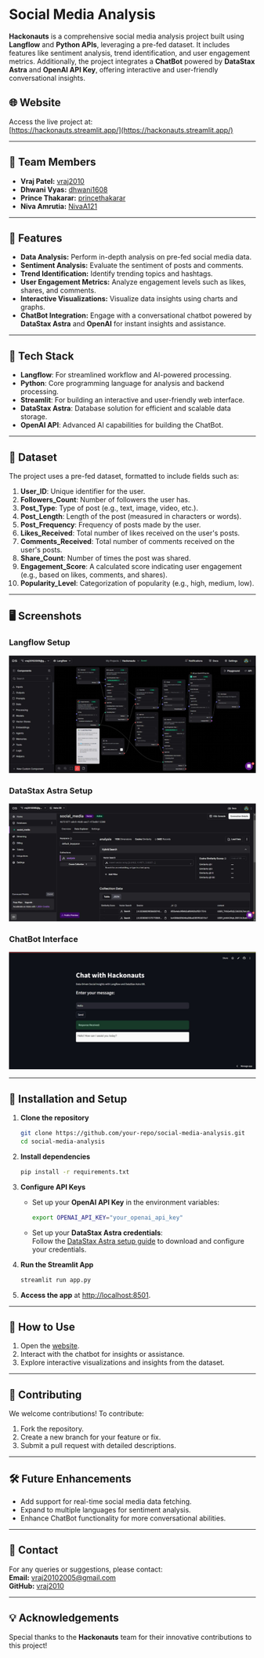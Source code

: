 # Social Media Analysis

**Hackonauts** is a comprehensive social media analysis project built using **Langflow** and **Python APIs**, leveraging a pre-fed dataset. It includes features like sentiment analysis, trend identification, and user engagement metrics. Additionally, the project integrates a **ChatBot** powered by **DataStax Astra** and **OpenAI API Key**, offering interactive and user-friendly conversational insights.

## 🌐 Website

Access the live project at:  
[https://hackonauts.streamlit.app/](https://hackonauts.streamlit.app/)

---

## 👥 Team Members
- **Vraj Patel:** [vraj2010](https://github.com/vraj2010)
- **Dhwani Vyas:** [dhwani1608](https://github.com/dhwani1608)
- **Prince Thakarar:** [princethakarar](https://github.com/princethakarar)
- **Niva Amrutia:** [NivaA121](https://github.com/NivaA121)

---

## 📖 Features

- **Data Analysis:** Perform in-depth analysis on pre-fed social media data.
- **Sentiment Analysis:** Evaluate the sentiment of posts and comments.
- **Trend Identification:** Identify trending topics and hashtags.
- **User Engagement Metrics:** Analyze engagement levels such as likes, shares, and comments.
- **Interactive Visualizations:** Visualize data insights using charts and graphs.
- **ChatBot Integration:** Engage with a conversational chatbot powered by **DataStax Astra** and **OpenAI** for instant insights and assistance.

---

## 🚀 Tech Stack

- **Langflow**: For streamlined workflow and AI-powered processing.
- **Python**: Core programming language for analysis and backend processing.
- **Streamlit**: For building an interactive and user-friendly web interface.
- **DataStax Astra**: Database solution for efficient and scalable data storage.
- **OpenAI API**: Advanced AI capabilities for building the ChatBot.

---

## 📂 Dataset

The project uses a pre-fed dataset, formatted to include fields such as:

1. **User_ID**: Unique identifier for the user.  
2. **Followers_Count**: Number of followers the user has.  
3. **Post_Type**: Type of post (e.g., text, image, video, etc.).  
4. **Post_Length**: Length of the post (measured in characters or words).  
5. **Post_Frequency**: Frequency of posts made by the user.  
6. **Likes_Received**: Total number of likes received on the user's posts.  
7. **Comments_Received**: Total number of comments received on the user's posts.  
8. **Share_Count**: Number of times the post was shared.  
9. **Engagement_Score**: A calculated score indicating user engagement (e.g., based on likes, comments, and shares).  
10. **Popularity_Level**: Categorization of popularity (e.g., high, medium, low).


---

## 🖥 Screenshots

### Langflow Setup
![Langflow Setup](https://github.com/vraj2010/Hackonauts/blob/main/templates/Langflow%20Setup.jpg)

### DataStax Astra Setup
![DataStax Astra Setup](https://github.com/vraj2010/Hackonauts/blob/main/templates/Datastax%20Setup.jpg)

### ChatBot Interface
![ChatBot Interface](https://github.com/vraj2010/Hackonauts/blob/main/templates/Chatbot%20Interface.jpg)

---


## 📜 Installation and Setup

1. **Clone the repository**  
   ```bash
   git clone https://github.com/your-repo/social-media-analysis.git
   cd social-media-analysis
   ```

2. **Install dependencies**  
   ```bash
   pip install -r requirements.txt
   ```

3. **Configure API Keys**  
   - Set up your **OpenAI API Key** in the environment variables:  
     ```bash
     export OPENAI_API_KEY="your_openai_api_key"
     ```
   - Set up your **DataStax Astra credentials**:  
     Follow the [DataStax Astra setup guide](https://www.datastax.com/astra) to download and configure your credentials.

4. **Run the Streamlit App**  
   ```bash
   streamlit run app.py
   ```

5. **Access the app** at [http://localhost:8501](http://localhost:8501).

---

## 🎯 How to Use

1. Open the [website](https://hackonauts.streamlit.app/).
2. Interact with the chatbot for insights or assistance.
3. Explore interactive visualizations and insights from the dataset.

---

## 🤝 Contributing

We welcome contributions! To contribute:

1. Fork the repository.
2. Create a new branch for your feature or fix.
3. Submit a pull request with detailed descriptions.

---

## 🛠️ Future Enhancements

- Add support for real-time social media data fetching.
- Expand to multiple languages for sentiment analysis.
- Enhance ChatBot functionality for more conversational abilities.

---

## 📧 Contact

For any queries or suggestions, please contact:  
**Email:** vraj20102005@gmail.com  
**GitHub:** [vraj2010](https://github.com/vraj2010)

---

## 💡 Acknowledgements

Special thanks to the **Hackonauts** team for their innovative contributions to this project!
